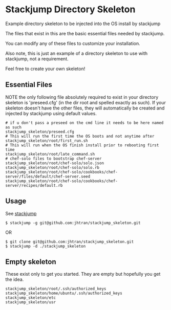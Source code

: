 # Stackjump Directory Skeleton

Example directory skeleton to be injected into the OS install by stackjump

The files that exist in this are the basic essential files needed by stackjump.

You can modify any of these files to customize your installation.

Also note, this is just an example of a directory skeleton to use with stackjump, not a requirement. 

Feel free to create your own skeleton!

## Essential Files
NOTE the only following file absolutely required to exist in your directory skeleton is
'preseed.cfg' (in the dir root and spelled exactly as such).  If your skeleton doesn't have the
other files, they will automatically be created and injected by stackjump using default values.

	# if u don't pass a preseed on the cmd line it needs to be here named as such
	stackjump_skeleton/preseed.cfg	
	# This will run the first time the OS boots and not anytime after
	stackjump_skeleton/root/first_run.sh  
	# This will run when the OS finish install prior to rebooting first time
	stackjump_skeleton/root/late_command.sh
	# chef-solo files to bootstrap chef-server 
	stackjump_skeleton/root/chef-solo/solo.json 
	stackjump_skeleton/root/chef-solo/solo.rb  
	stackjump_skeleton/root/chef-solo/cookbooks/chef-server/files/default/chef-server.seed
	stackjump_skeleton/root/chef-solo/cookbooks/chef-server/recipes/default.rb

## Usage
See [stackjump](http://github.com/jhtran/stackjump)

	$ stackjump -g git@github.com:jhtran/stackjump_skeleton.git

OR

	$ git clone git@github.com:jhtran/stackjump_skeleton.git
	$ stackjump -d ./stackjump_skeleton

## Empty skeleton

These exist only to get you started.  They are empty but hopefully you get the idea.

	stackjump_skeleton/root/.ssh/authorized_keys
	stackjump_skeleton/home/ubuntu/.ssh/authorized_keys
	stackjump_skeleton/etc
	stackjump_skeleton/usr
